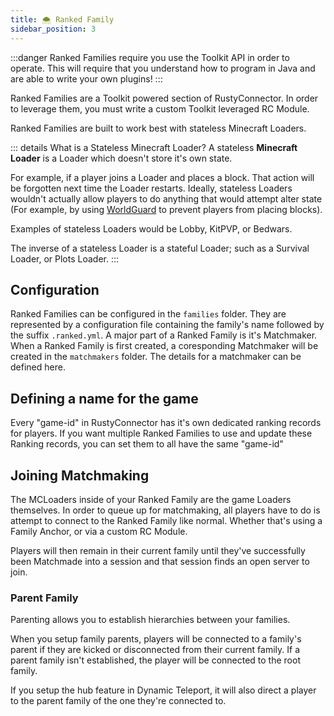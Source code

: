 ```yaml
---
title: 🌨️ Ranked Family
sidebar_position: 3
---
```


:::danger
Ranked Families require you use the <ToolkitTag>Toolkit API</ToolkitTag> in order to operate.
This will require that you understand how to program in Java and are able to write your own plugins!
:::

Ranked Families are a <ToolkitTag>Toolkit</ToolkitTag> powered section of RustyConnector.
In order to leverage them, you must write a custom Toolkit leveraged RC Module.

Ranked Families are built to work best with stateless <MCLoaderTag>Minecraft Loaders</MCLoaderTag>.

::: details What is a Stateless Minecraft Loader?
A stateless **Minecraft Loader** is a Loader which doesn't store it's own state.

For example, if a player joins a Loader and places a block. That action will be forgotten next time the Loader restarts.
Ideally, stateless Loaders wouldn't actually allow players to do anything that would attempt alter state (For example, by using <a href="https://enginehub.org/worldguard">WorldGuard</a> to prevent players from placing blocks).

Examples of stateless Loaders would be Lobby, KitPVP, or Bedwars.

The inverse of a stateless Loader is a stateful Loader; such as a Survival Loader, or Plots Loader.
:::

## Configuration
Ranked Families can be configured in the `families` folder. They are represented by a configuration file containing the family's name followed by the suffix `.ranked.yml`.
A major part of a Ranked Family is it's Matchmaker. When a Ranked Family is first created, a coresponding Matchmaker will be created in the `matchmakers` folder.
The details for a matchmaker can be defined here.

## Defining a name for the game
Every "game-id" in RustyConnector has it's own dedicated ranking records for players.
If you want multiple Ranked Families to use and update these Ranking records, you can set them to all have the same "game-id"

## Joining Matchmaking
The MCLoaders inside of your Ranked Family are the game Loaders themselves.
In order to queue up for matchmaking, all players have to do is attempt to connect to the Ranked Family like normal.
Whether that's using a Family Anchor, or via a custom RC Module.

Players will then remain in their current family until they've successfully been Matchmade into a session and that session finds an open server to join.

### Parent Family
Parenting allows you to establish hierarchies between your families.

When you setup family parents, players will be connected to a family's parent if they are kicked or disconnected from their current family.
If a parent family isn't established, the player will be connected to the root family.

If you setup the hub feature in Dynamic Teleport, it will also direct a player to the parent family of the one they're connected to. 

<Menu>
    <MenuItem href="../../toolkit/ranked_families" title="🏆 Matchmaker API" description="Read up on how to use the Toolkit Matchmaker API." />
    <MenuItem href="concepts/load_balancing" title="⤵️ Load Balancing" description="Read up more on Load Balancing in RC." />
    <MenuItem href="concepts/whitelist" title="👮 Whitelist" description="Read up more on Whitelists in RC." />
</Menu>